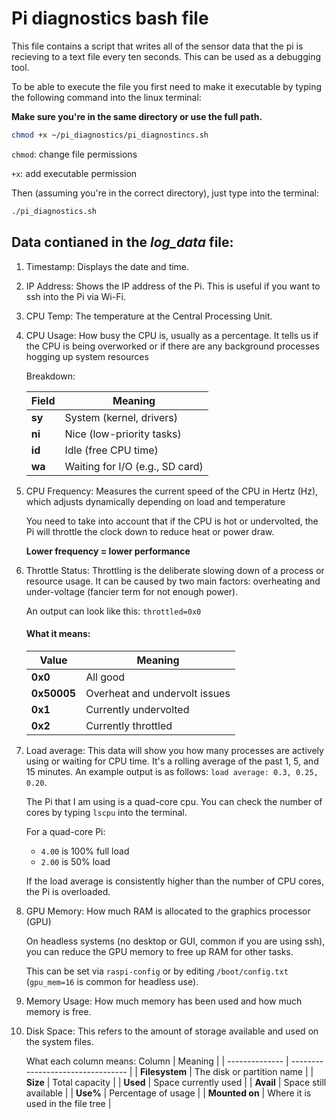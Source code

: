 # Pi diagnostics bash file

This file contains a script that writes all of the sensor data that the pi is recieving to a text file every ten seconds. This can be used as a debugging tool.

To be able to execute the file you first need to make it executable by typing the following command into the linux terminal:

**Make sure you're in the same directory or use the full path.**

```bash
chmod +x ~/pi_diagnostics/pi_diagnostincs.sh
```

`chmod`: change file permissions

`+x`: add executable permission

Then (assuming you're in the correct directory), just type into the terminal:

```bash
./pi_diagnostics.sh
```

## Data contianed in the *log_data* file:

1. Timestamp: Displays the date and time.
2. IP Address: Shows the IP address of the Pi. This is useful if you want to ssh into the Pi via Wi-Fi.
3. CPU Temp: The temperature at the Central Processing Unit.
4. CPU Usage: How busy the CPU is, usually as a percentage. It tells us if the CPU is being overworked or if there are any background processes hogging up system resources

    Breakdown:

    Field            | Meaning                           |
    | -------------- | --------------------------------- |
    | **sy**         | System (kernel, drivers)          |
    | **ni**         | Nice (low-priority tasks)         |
    | **id**         | Idle (free CPU time)              |
    | **wa**         | Waiting for I/O (e.g., SD card)   |

5. CPU Frequency: Measures the current speed of the CPU in Hertz (Hz), which adjusts dynamically depending on load and temperature

    You need to take into account that if the CPU is hot or undervolted, the Pi will throttle the clock down to reduce heat or power draw. 

    **Lower frequency = lower performance**

6. Throttle Status: Throttling is the deliberate slowing down of a process or resource usage. It can be caused by two main factors: overheating and under-voltage (fancier term for not enough power).

    An output can look like this: `throttled=0x0`

    #### What it means:

     Value           | Meaning                       |
    | -------------- |------------------------------ |
    | **0x0**        | All good                      |
    | **0x50005**    | Overheat and undervolt issues |
    | **0x1**        | Currently undervolted         |
    | **0x2**        | Currently throttled           |

7. Load average: This data will show you how many processes are actively using or waiting for CPU time. It's a rolling average of the past 1, 5, and 15 minutes.
    An example output is as follows: ```load average: 0.3, 0.25, 0.20```.

    The Pi that I am using is a quad-core cpu. You can check the number of cores by typing ```lscpu``` into the terminal.

    For a quad-core Pi:

    - `4.00` is 100% full load
    - `2.00` is 50% load

    If the load average is consistently higher than the number of CPU cores, the Pi is overloaded.

8. GPU Memory: How much RAM is allocated to the graphics processor (GPU)

    On headless systems (no desktop or GUI, common if you are using ssh), you can reduce the GPU memory to free up RAM for other tasks.

    This can be set via `raspi-config` or by editing `/boot/config.txt` (`gpu_mem=16` is common for headless use).

9. Memory Usage: How much memory has been used and how much memory is free.                                  

10. Disk Space: This refers to the amount of storage available and used on the system files.

    What each column means:
    Column           | Meaning                           |
    | -------------- | --------------------------------- |
    | **Filesystem** | The disk or partition name        |
    | **Size**       | Total capacity                    |
    | **Used**       | Space currently used              |
    | **Avail**      | Space still available             |
    | **Use%**       | Percentage of usage               |
    | **Mounted on** | Where it is used in the file tree |




